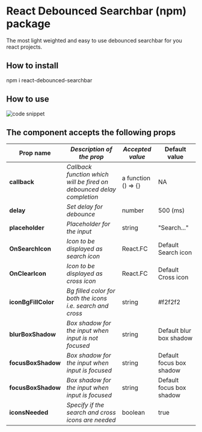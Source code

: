 # React Debounced Searchbar (npm) package

The most light weighted and easy to use debounced searchbar for you react projects.

## How to install

npm i react-debounced-searchbar

## How to use

![code snippet](https://i.imgur.com/cZGmtfE.png)

## The component accepts the following props

| **Prop name**       | _Description of the prop_                                             | _Accepted value_    | Default value            |
| ------------------- | --------------------------------------------------------------------- | ------------------- | ------------------------ |
| **callback**        | _Callback function which will be fired on debounced delay completion_ | a function () => {} | NA                       |
| **delay**           | _Set delay for debounce_                                              | number              | 500 (ms)                 |
| **placeholder**     | _Placeholder for the input_                                           | string              | "Search..."              |
| **OnSearchIcon**    | _Icon to be displayed as search icon_                                 | React.FC            | Default Search icon      |
| **OnClearIcon**     | _Icon to be displayed as cross icon_                                  | React.FC            | Default Cross icon       |
| **iconBgFillColor** | _Bg filled color for both the icons i.e. search and cross_            | string              | #f2f2f2                  |
| **blurBoxShadow**   | _Box shadow for the input when input is not focused_                  | string              | Default blur box shadow  |
| **focusBoxShadow**  | _Box shadow for the input when input is focused_                      | string              | Default focus box shadow |
| **focusBoxShadow**  | _Box shadow for the input when input is focused_                      | string              | Default focus box shadow |
| **iconsNeeded**     | _Specify if the search and cross icons are needed_                    | boolean             | true                     |
